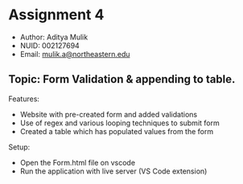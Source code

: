 
# Assignment 4

- Author: Aditya Mulik
- NUID: 002127694
- Email: mulik.a@northeastern.edu

## Topic: Form Validation & appending to table.

Features:
- Website with pre-created form and added validations
- Use of regex and various looping techniques to submit form
- Created a table which has populated values from the form

Setup:
- Open the Form.html file on vscode
- Run the application with live server (VS Code extension)
